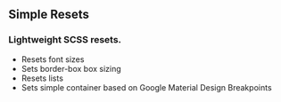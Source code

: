 ## Simple Resets

### Lightweight SCSS resets.

- Resets font sizes
- Sets border-box box sizing
- Resets lists
- Sets simple container based on Google Material Design Breakpoints
